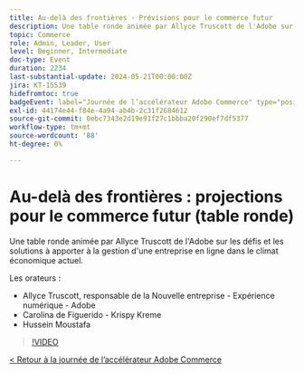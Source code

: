 ```yaml
---
title: Au-delà des frontières - Prévisions pour le commerce futur
description: Une table ronde animée par Allyce Truscott de l'Adobe sur les défis et les solutions à apporter à la gestion d'une entreprise en ligne dans le climat économique actuel.
topic: Commerce
role: Admin, Leader, User
level: Beginner, Intermediate
doc-type: Event
duration: 2234
last-substantial-update: 2024-05-21T00:00:00Z
jira: KT-15539
hidefromtoc: true
badgeEvent: label="Journée de l’accélérateur Adobe Commerce" type="positive" url="https://experienceleague.adobe.com/fr/docs/events/apac-commerce-recordings/2024/overview"
exl-id: 44174e44-f84e-4a94-ab4b-2c31f2684612
source-git-commit: 0ebc7343e2d19e91f27c1bbba20f290ef7df5377
workflow-type: tm+mt
source-wordcount: '88'
ht-degree: 0%

---
```


# Au-delà des frontières : projections pour le commerce futur (table ronde)

Une table ronde animée par Allyce Truscott de l&#39;Adobe sur les défis et les solutions à apporter à la gestion d&#39;une entreprise en ligne dans le climat économique actuel.

Les orateurs :

+ Allyce Truscott, responsable de la Nouvelle entreprise - Expérience numérique - Adobe
+ Carolina de Figuerido - Krispy Kreme
+ Hussein Moustafa

>[!VIDEO](https://video.tv.adobe.com/v/3457232/?learn=on&captions=fre_fr)

[&lt; Retour à la journée de l’accélérateur Adobe Commerce](./overview.md)
